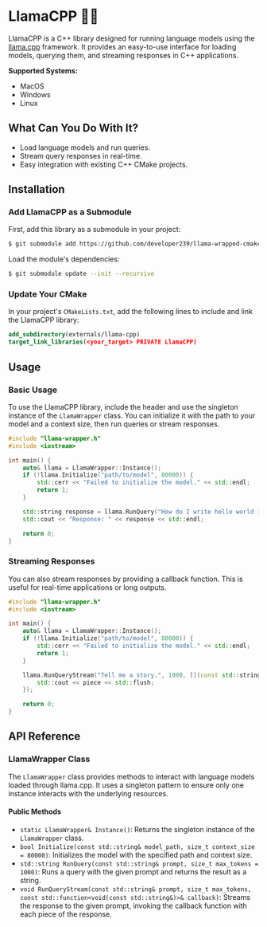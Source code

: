 # LlamaCPP 🦙🦙

LlamaCPP is a C++ library designed for running language models using the [llama.cpp](https://github.com/your-org/llama.cpp) framework. It provides an easy-to-use interface for loading models, querying them, and streaming responses in C++ applications.

**Supported Systems:**

- MacOS
- Windows
- Linux

## What Can You Do With It?

- Load language models and run queries.
- Stream query responses in real-time.
- Easy integration with existing C++ CMake projects.

## Installation

### Add LlamaCPP as a Submodule

First, add this library as a submodule in your project:

```bash
$ git submodule add https://github.com/developer239/llama-wrapped-cmake externals/llama-cpp
```

Load the module's dependencies:

```bash
$ git submodule update --init --recursive
```

### Update Your CMake

In your project's `CMakeLists.txt`, add the following lines to include and link the LlamaCPP library:

```cmake
add_subdirectory(externals/llama-cpp)
target_link_libraries(<your_target> PRIVATE LlamaCPP)
```

## Usage

### Basic Usage

To use the LlamaCPP library, include the header and use the singleton instance of the `LlamaWrapper` class. You can initialize it with the path to your model and a context size, then run queries or stream responses.

```cpp
#include "llama-wrapper.h"
#include <iostream>

int main() {
    auto& llama = LlamaWrapper::Instance();
    if (!llama.Initialize("path/to/model", 80000)) {
        std::cerr << "Failed to initialize the model." << std::endl;
        return 1;
    }

    std::string response = llama.RunQuery("How do I write hello world in C++?", 1000);
    std::cout << "Response: " << response << std::endl;

    return 0;
}
```

### Streaming Responses

You can also stream responses by providing a callback function. This is useful for real-time applications or long outputs.

```cpp
#include "llama-wrapper.h"
#include <iostream>

int main() {
    auto& llama = LlamaWrapper::Instance();
    if (!llama.Initialize("path/to/model", 80000)) {
        std::cerr << "Failed to initialize the model." << std::endl;
        return 1;
    }

    llama.RunQueryStream("Tell me a story.", 1000, [](const std::string& piece) {
        std::cout << piece << std::flush;
    });

    return 0;
}
```

## API Reference

### LlamaWrapper Class

The `LlamaWrapper` class provides methods to interact with language models loaded through llama.cpp. It uses a singleton pattern to ensure only one instance interacts with the underlying resources.

#### Public Methods

- `static LlamaWrapper& Instance()`: Returns the singleton instance of the `LlamaWrapper` class.
- `bool Initialize(const std::string& model_path, size_t context_size = 80000)`: Initializes the model with the specified path and context size.
- `std::string RunQuery(const std::string& prompt, size_t max_tokens = 1000)`: Runs a query with the given prompt and returns the result as a string.
- `void RunQueryStream(const std::string& prompt, size_t max_tokens, const std::function<void(const std::string&)>& callback)`: Streams the response to the given prompt, invoking the callback function with each piece of the response.
